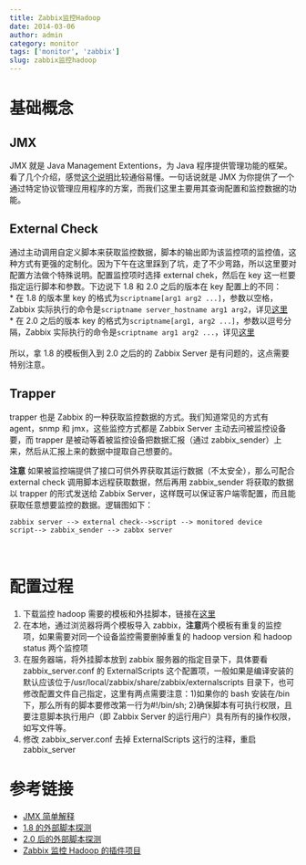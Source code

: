 ```yaml
---
title: Zabbix监控Hadoop
date: 2014-03-06
author: admin
category: monitor
tags: ['monitor', 'zabbix']
slug: zabbix监控hadoop
---
```


# 基础概念

## JMX

JMX 就是 Java Management
Extentions，为 Java 程序提供管理功能的框架。看了几个介绍，感觉[这个说明](http://www.blogjava.net/chengang/archive/2006/03/07/34061.html)比较通俗易懂。一句话说就是 JMX 为你提供了一个通过特定协议管理应用程序的方案，而我们这里主要用其查询配置和监控数据的功能。

## External Check

通过主动调用自定义脚本来获取监控数据，脚本的输出即为该监控项的监控值，这种方式有更强的定制化。因为下午在这里踩到了坑，走了不少弯路，所以这里要对配置方法做个特殊说明。配置监控项时选择 external
chek，然后在 key 这一栏要指定运行脚本和参数。下边说下 1.8 和 2.0 之后的版本在 key 配置上的不同：  
\*
在 1.8 的版本里 key 的格式为`scriptname[arg1 arg2 ...]`，参数以空格，Zabbix 实际执行的命令是`scriptname server_hostname arg1 arg2`，详见[这里](https://www.zabbix.com/documentation/1.8/manual/config/items#external_checks)  
\*
在 2.0 之后的版本 key 的格式为`scriptname[arg1, arg2 ...]`，参数以逗号分隔，Zabbix 实际执行的命令是`scriptname arg1 arg2 ...`，详见[这里](https://www.zabbix.com/documentation/2.2/manual/config/items/itemtypes/external)  
​  
所以，拿 1.8 的模板倒入到 2.0 之后的的 Zabbix
Server 是有问题的，这点需要特别注意。

## Trapper

trapper 也是 Zabbix 的一种获取监控数据的方式。我们知道常见的方式有 agent，snmp 和 jmx，这些监控方式都是 Zabbix
Server 主动去问被监控设备要，而 trapper 是被动等着被监控设备把数据汇报（通过 zabbix_sender）上来，然后从汇报上来的数据中提取自己想要的。

**注意**
如果被监控端提供了接口可供外界获取其运行数据（不太安全），那么可配合 external
check 调用脚本远程获取数据，然后再用 zabbix_sender 将获取的数据以 trapper 的形式发送给 Zabbix
Server，这样既可以保证客户端零配置，而且能获取任意想要监控的数据。逻辑图如下：

    zabbix server --> external check-->script --> monitored device
    script--> zabbix_sender --> zabbx server

​

# 配置过程

1.  下载监控 hadoop 需要的模板和外挂脚本，链接在[这里](http://mikoomi.googlecode.com/svn/plugins/)
2.  在本地，通过浏览器将两个模板导入 zabbix，**注意**两个模板有重复的监控项，如果需要对同一个设备监控需要删掉重复的 hadoop
    version 和 hadoop status 两个监控项
3.  在服务器端，将外挂脚本放到 zabbix 服务器的指定目录下，具体要看 zabbix_server.conf 的 ExternalScripts 这个配置项，一般如果是编译安装的默认应该位于/usr/local/zabbix/share/zabbix/externalscripts 目录下，也可修改配置文件自己指定，这里有两点需要注意：1)如果你的 bash 安装在/bin 下，那么所有的脚本要修改第一行为\#!/bin/sh; 2)确保脚本有可执行权限，且要注意脚本执行用户（即 Zabbix
    Server 的运行用户）具有所有的操作权限，如写文件等。
4.  修改 zabbix_server.conf 去掉 ExternalScripts 这行的注释，重启 zabbix_server

# 参考链接

- [JMX 简单解释](http://www.blogjava.net/chengang/archive/2006/03/07/34061.html)
- [1.8 的外部脚本探测](https://www.zabbix.com/documentation/1.8/manual/config/items#external_checks)
- [2.0 后的外部脚本探测](https://www.zabbix.com/documentation/2.2/manual/config/items/itemtypes/external)
- [Zabbix 监控 Hadoop 的插件项目](https://code.google.com/p/mikoomi/)

